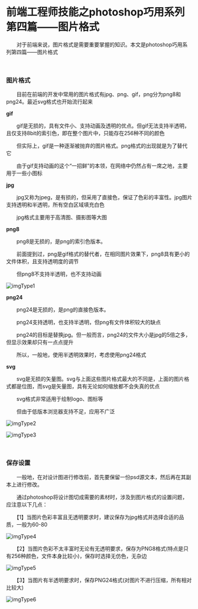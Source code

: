 # 前端工程师技能之photoshop巧用系列第四篇——图片格式

　　对于前端来说，图片格式是需要重要掌握的知识。本文是photoshop巧用系列第四篇&mdash;&mdash;图片格式

&nbsp;

### 图片格式

　　目前在前端的开发中常用的图片格式有jpg、png、gif，png分为png8和png24。最近svg格式也开始流行起来

**gif**

　　gif是无损的，具有文件小、支持动画及透明的优点。但gif无法支持半透明，且仅支持8bit的索引色，即在整个图片中，只能存在256种不同的颜色

　　但实际上，gif是一种逐渐被抛弃的图片格式。png格式的出现就是为了替代它

　　由于gif支持动画的这个&ldquo;一招鲜&rdquo;的本领，在网络中仍然占有一席之地，主要用于一些小图标

**jpg**

　　jpg又称为jpeg，是有损的，但采用了直接色，保证了色彩的丰富性。jpg图片支持透明和半透明，所有空白区域填充白色

　　jpg格式主要用于高清图、摄影图等大图

**png8**

　　png8是无损的，是png的索引色版本。

　　前面提到过，png是gif格式的替代者，在相同图片效果下，png8具有更小的文件体积，且支持透明度的调节

　　但png8不支持半透明，也不支持动画　

![imgType1](https://pic.xiaohuochai.site/blog/helper_ps_imgType1.png)

**png24**

　　png24是无损的，是png的直接色版本。　

　　png24支持透明，也支持半透明，但png有文件体积较大的缺点

　　png24的目标是替换jpg。但一般而言，png24的文件大小是jpg的5倍之多，但显示效果却只有一点点提升

　　所以，一般地，使用半透明效果时，考虑使用png24格式

**svg**

　　svg是无损的矢量图。svg与上面这些图片格式最大的不同是，上面的图片格式都是位图，而svg是矢量图，具有无论如何缩放都不会失真的优点

　　svg格式非常适用于绘制logo、图标等　　

　　但由于低版本浏览器支持不足，应用不广泛

![imgType2](https://pic.xiaohuochai.site/blog/helper_ps_imgType2.png)


![imgType3](https://pic.xiaohuochai.site/blog/helper_ps_imgType3.png)

&nbsp;

### 保存设置

　　一般地，在对设计图进行修改前，首先要保留一份psd源文本，然后再在其副本上进行修改。

　　通过photoshop将设计图切成需要的素材时，涉及到图片格式的设置问题，应注意以下几点：

　　【1】当图片色彩丰富且无透明要求时，建议保存为jpg格式并选择合适的品质，一般为60-80

![imgType4](https://pic.xiaohuochai.site/blog/helper_ps_imgType4.jpg)


　　【2】当图片色彩不太丰富时无论有无透明要求，保存为PNG8格式(特点是只有256种颜色，文件本身比较小)，保存时选择无仿色，无杂边

![imgType5](https://pic.xiaohuochai.site/blog/helper_ps_imgType5.jpg)

　　【3】当图片有半透明要求时，保存PNG24格式(对图片不进行压缩，所有相对比较大)


![imgType6](https://pic.xiaohuochai.site/blog/helper_ps_imgType6.jpg)
